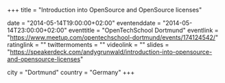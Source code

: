 +++
title = "Introduction into OpenSource and OpenSource licenses"

date = "2014-05-14T19:00:00+02:00"
eventenddate = "2014-05-14T23:00:00+02:00"
eventtitle = "OpenTechSchool Dortmund"
eventlink = "https://www.meetup.com/opentechschool-dortmund/events/174124542/"
ratinglink = ""
twittermoments = ""
videolink = ""
slides = "https://speakerdeck.com/andygrunwald/introduction-into-opensource-and-opensource-licenses"

city = "Dortmund"
country = "Germany"
+++
